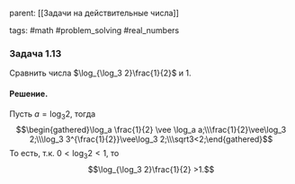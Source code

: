 parent: [[Задачи на действительные числа]]

tags: #math #problem_solving #real_numbers 

### Задача 1.13

Сравнить числа $\log_{\log_3 2}\frac{1}{2}$ и $1$.
#### Решение.

Пусть $a=\log_3 2$, тогда$$\begin{gathered}\log_a \frac{1}{2} \vee \log_a a;\\\frac{1}{2}\vee\log_3 2;\\\log_3 3^{\frac{1}{2}}\vee\log_3 2;\\\sqrt3<2;\end{gathered}$$То есть, т.к. $0 < \log_3 2 < 1$, то $$\log_{\log_3 2}\frac{1}{2} >1.$$
